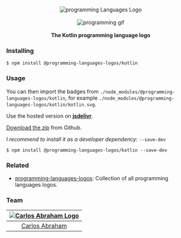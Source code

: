 <p align="center">
    <br>
    <img src="https://cdn.jsdelivr.net/npm/@programming-languages-logos/kotlin@0.0.0/kotlin_256x256.png" alt="programming Languages Logo">
    <br>
    <br>
    <img src="https://cdn.abranhe.com/projects/porgramming-languages-logos/logo.svg" alt="programming gif">
    <br>
    <br>
    <b>The Kotlin programming language logo</b>
</p>

### Installing

```
$ npm install @programming-languages-logos/kotlin
```

### Usage

You can then import the badges from `./node_modules/@programming-languages-logos/kotlin`, for example `./node_modules/@programming-languages-logos/kotlin/kotlin.svg`.

 Use the hosted version on
 [**jsdelivr**](https://www.jsdelivr.com/package/npm/@programming-languages-logos/kotlin).

[Download the zip](https://github.com/abranhe/programming-languages-logos/releases/latest) from Github.


*I recommend to install it as a developer dependency*:  `--save-dev`

```
$ npm install @programming-languages-logos/kotlin --save-dev
```

### Related

- [programming-languages-logos][all]: Collection of all programming languages logos.

### Team

|[![Carlos Abraham Logo][abranhe-img]][abranhe]|
| :-: |
| [Carlos Abraham][abranhe] |

<!------------- Some links ----------------->
[abranhe]: https://github.com/abranhe
[abranhe-img]: https://avatars3.githubusercontent.com/u/21347264?s=50
[all]: https://github.com/abranhe/programming-languages-logos
